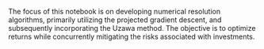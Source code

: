 The focus of this notebook is on developing numerical resolution algorithms,
primarily utilizing the projected gradient descent, and subsequently incorporating the Uzawa method.
The objective is to optimize returns while concurrently mitigating the risks associated with investments.
